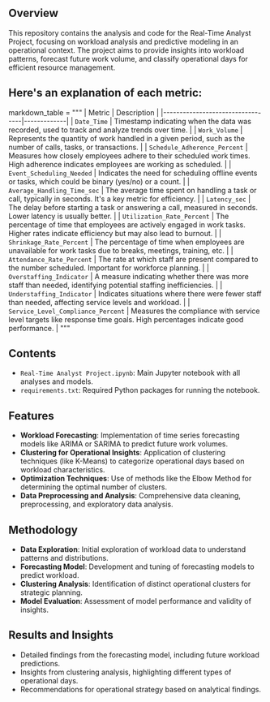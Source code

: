 ## Overview
This repository contains the analysis and code for the Real-Time Analyst Project, focusing on workload analysis and predictive modeling in an operational context. The project aims to provide insights into workload patterns, forecast future work volume, and classify operational days for efficient resource management.

## Here's an explanation of each metric:
markdown_table = """
| Metric                           | Description |
|----------------------------------|-------------|
| `Date_Time`                      | Timestamp indicating when the data was recorded, used to track and analyze trends over time. |
| `Work_Volume`                    | Represents the quantity of work handled in a given period, such as the number of calls, tasks, or transactions. |
| `Schedule_Adherence_Percent`     | Measures how closely employees adhere to their scheduled work times. High adherence indicates employees are working as scheduled. |
| `Event_Scheduling_Needed`        | Indicates the need for scheduling offline events or tasks, which could be binary (yes/no) or a count. |
| `Average_Handling_Time_sec`      | The average time spent on handling a task or call, typically in seconds. It's a key metric for efficiency. |
| `Latency_sec`                    | The delay before starting a task or answering a call, measured in seconds. Lower latency is usually better. |
| `Utilization_Rate_Percent`       | The percentage of time that employees are actively engaged in work tasks. Higher rates indicate efficiency but may also lead to burnout. |
| `Shrinkage_Rate_Percent`         | The percentage of time when employees are unavailable for work tasks due to breaks, meetings, training, etc. |
| `Attendance_Rate_Percent`        | The rate at which staff are present compared to the number scheduled. Important for workforce planning. |
| `Overstaffing_Indicator`         | A measure indicating whether there was more staff than needed, identifying potential staffing inefficiencies. |
| `Understaffing_Indicator`        | Indicates situations where there were fewer staff than needed, affecting service levels and workload. |
| `Service_Level_Compliance_Percent` | Measures the compliance with service level targets like response time goals. High percentages indicate good performance. |
"""
## Contents
- `Real-Time Analyst Project.ipynb`: Main Jupyter notebook with all analyses and models.
- `requirements.txt`: Required Python packages for running the notebook.

## Features
- **Workload Forecasting**: Implementation of time series forecasting models like ARIMA or SARIMA to predict future work volumes.
- **Clustering for Operational Insights**: Application of clustering techniques (like K-Means) to categorize operational days based on workload characteristics.
- **Optimization Techniques**: Use of methods like the Elbow Method for determining the optimal number of clusters.
- **Data Preprocessing and Analysis**: Comprehensive data cleaning, preprocessing, and exploratory data analysis.
## Methodology
- **Data Exploration**: Initial exploration of workload data to understand patterns and distributions.
- **Forecasting Model**: Development and tuning of forecasting models to predict workload.
- **Clustering Analysis**: Identification of distinct operational clusters for strategic planning.
- **Model Evaluation**: Assessment of model performance and validity of insights.

## Results and Insights
- Detailed findings from the forecasting model, including future workload predictions.
- Insights from clustering analysis, highlighting different types of operational days.
- Recommendations for operational strategy based on analytical findings.

